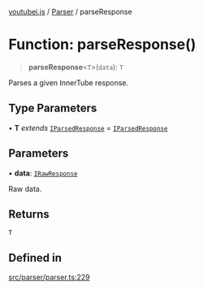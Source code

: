 [youtubei.js](../../../README.md) / [Parser](../README.md) / parseResponse

# Function: parseResponse()

> **parseResponse**\<`T`\>(`data`): `T`

Parses a given InnerTube response.

## Type Parameters

• **T** *extends* [`IParsedResponse`](../../APIResponseTypes/interfaces/IParsedResponse.md) = [`IParsedResponse`](../../APIResponseTypes/interfaces/IParsedResponse.md)

## Parameters

• **data**: [`IRawResponse`](../../APIResponseTypes/interfaces/IRawResponse.md)

Raw data.

## Returns

`T`

## Defined in

[src/parser/parser.ts:229](https://github.com/LuanRT/YouTube.js/blob/fc5571629eca037af7de03f4b903da6add1f300b/src/parser/parser.ts#L229)
